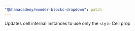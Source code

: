 ```yaml
---
"@khanacademy/wonder-blocks-dropdown": patch
---
```


Updates cell internal instances to use only the `style` Cell prop
